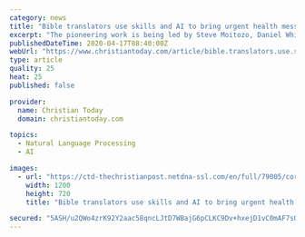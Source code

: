 ```yaml
---
category: news
title: "Bible translators use skills and AI to bring urgent health messages to marginalised language groups"
excerpt: "The pioneering work is being led by Steve Moitozo, Daniel Whitenack and Rob Hess of SIL International, a partner organisation of Wycliffe Bible Translators, with a helping hand from AI. \"Much of the world's digital media is available in only a couple of dozen languages, and translation platforms like Google Translate only support around 100 ..."
publishedDateTime: 2020-04-17T08:40:00Z
webUrl: "https://www.christiantoday.com/article/bible.translators.use.skills.and.ai.to.bring.urgent.health.messages.to.marginalised.language.groups/134708.htm"
type: article
quality: 25
heat: 25
published: false

provider:
  name: Christian Today
  domain: christiantoday.com

topics:
  - Natural Language Processing
  - AI

images:
  - url: "https://ctd-thechristianpost.netdna-ssl.com/en/full/79005/coronavirus.jpg"
    width: 1200
    height: 720
    title: "Bible translators use skills and AI to bring urgent health messages to marginalised language groups"

secured: "5ASH/u2QWo4zrK92Y2aac58qncLJtD7WBajG6pCLKC9Dv+hxejD1vC0mAF7sQ+u4bGr3CrGnc070qzth4aTs/431oIdxJ2HIk4Ou2HH74rQjPcE+56U82LwZGjgckH2vgIojjUsE2Xb7OVg6AIh06kvGIvwzrmfjq3c8+Qg++glz3ccAvaF/CEArJGxr+hInOMakt6dotXJmMHfSDLt9pzXiIikA7b61Mc8XY3g/In0FuWib2S2G+ltAE8w9S8PeE+LMeVU52Gu/ygP3X8r6KkEY67tP17L5IckhTVbVI9GPSiPa+EXZh1AevELSeSSm;jQRXIvoRnw4s8cvjOSOv7Q=="
---
```


